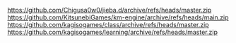 https://github.com/Chigusa0w0/jieba.d/archive/refs/heads/master.zip
https://github.com/KitsunebiGames/km-engine/archive/refs/heads/main.zip
https://github.com/kagisogames/class/archive/refs/heads/master.zip
https://github.com/kagisogames/learning/archive/refs/heads/master.zip
